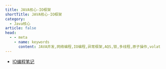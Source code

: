 ```yaml
---
title: JAVA核心-IO框架
shortTitle: JAVA核心-IO框架
category:
  - Java核心
article: false 
head:
  - - meta
    - name: keywords
      content: JAVA并发,网络编程,IO编程,异常框架,AQS,锁,多线程,原子操作,volatile,synchronized,线程池,阻塞队列,queue
---
```



* [IO编程笔记](./io.md)
 